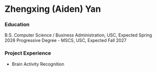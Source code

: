 # Zhengxing (Aiden) Yan

### Education
B.S. Computer Science / Business Administration, USC, Expected Spring 2026
Progressive Degree - MSCS, USC, Expected Fall 2027

### Project Experience
- Brain Activity Recognition

